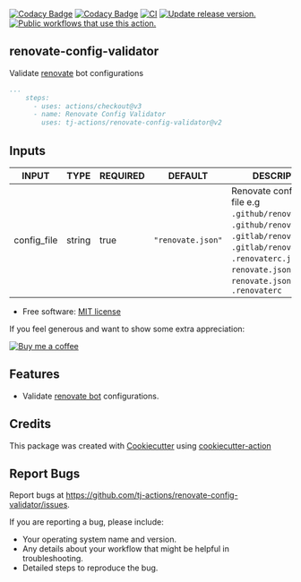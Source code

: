 [![Codacy Badge](https://api.codacy.com/project/badge/Grade/648b512b67574e5d9890f263e64023d3)](https://app.codacy.com/gh/tj-actions/renovate-config-validator?utm_source=github.com&utm_medium=referral&utm_content=tj-actions/renovate-config-validator&utm_campaign=Badge_Grade)
[![Codacy Badge](https://api.codacy.com/project/badge/Grade/79a40805568a4e43bc78086711a548b8)](https://app.codacy.com/gh/tj-actions/renovate-config-validator?utm_source=github.com\&utm_medium=referral\&utm_content=tj-actions/renovate-config-validator\&utm_campaign=Badge_Grade_Settings)
[![CI](https://github.com/tj-actions/verify-changed-files/workflows/CI/badge.svg)](https://github.com/tj-actions/renovate-config-validator/actions?query=workflow%3ACI)
[![Update release version.](https://github.com/tj-actions/renovate-config-validator/workflows/Update%20release%20version./badge.svg)](https://github.com/tj-actions/renovate-config-validator/actions?query=workflow%3A%22Update+release+version.%22)
[![Public workflows that use this action.](https://img.shields.io/endpoint?url=https%3A%2F%2Fused-by.vercel.app%2Fapi%2Fgithub-actions%2Fused-by%3Faction%3Dtj-actions%2Frenovate-config-validator%26badge%3Dtrue)](https://github.com/search?o=desc\&q=tj-actions+renovate-config-validator+path%3A.github%2Fworkflows+language%3AYAML\&s=\&type=Code)

## renovate-config-validator

Validate [renovate](https://github.com/renovatebot/renovate) bot configurations

```yaml
...
    steps:
      - uses: actions/checkout@v3
      - name: Renovate Config Validator
        uses: tj-actions/renovate-config-validator@v2
```

## Inputs

<!-- AUTO-DOC-INPUT:START - Do not remove or modify this section -->

|    INPUT    |  TYPE  | REQUIRED |      DEFAULT      |                                                                                                     DESCRIPTION                                                                                                     |
|-------------|--------|----------|-------------------|---------------------------------------------------------------------------------------------------------------------------------------------------------------------------------------------------------------------|
| config\_file | string |   true   | `"renovate.json"` | Renovate configuration file e.g `.github/renovate.json`, <br>`.github/renovate.json5`, `.gitlab/renovate.json`, `.gitlab/renovate.json5`, `.renovaterc.json`, `renovate.json`, <br>`renovate.json5`, `.renovaterc`  |

<!-- AUTO-DOC-INPUT:END -->

*   Free software: [MIT license](LICENSE)

If you feel generous and want to show some extra appreciation:

[![Buy me a coffee][buymeacoffee-shield]][buymeacoffee]

[buymeacoffee]: https://www.buymeacoffee.com/jackton1

[buymeacoffee-shield]: https://www.buymeacoffee.com/assets/img/custom_images/orange_img.png

## Features

*   Validate [renovate bot](https://github.com/renovatebot/renovate) configurations.

## Credits

This package was created with [Cookiecutter](https://github.com/cookiecutter/cookiecutter) using [cookiecutter-action](https://github.com/tj-actions/cookiecutter-action)

## Report Bugs

Report bugs at https://github.com/tj-actions/renovate-config-validator/issues.

If you are reporting a bug, please include:

*   Your operating system name and version.
*   Any details about your workflow that might be helpful in troubleshooting.
*   Detailed steps to reproduce the bug.
